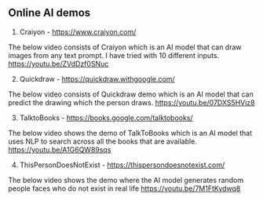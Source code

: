 ## Online AI demos

1. Craiyon - https://www.craiyon.com/

The below video consists of Craiyon which is an AI model that can draw images from any text prompt. I have tried with 10 different inputs.
https://youtu.be/ZVdDzf0SNuc

2. Quickdraw - https://quickdraw.withgoogle.com/

The below video consists of Quickdraw demo which is an AI model that can predict the drawing which the person draws.
https://youtu.be/07DXS5HVjz8

3. TalktoBooks - https://books.google.com/talktobooks/

The below video shows the demo of TalkToBooks which is an AI model that uses NLP to search across all the books that are available.
https://youtu.be/A1G6QW89sqs

4. ThisPersonDoesNotExist - https://thispersondoesnotexist.com/

The below video shows the demo where the AI model generates random people faces who do not exist in real life
https://youtu.be/7M1FtKydwq8
